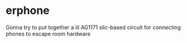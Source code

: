 # erphone

Gonna try to put together a lil AG1171 slic-based circuit for connecting phones to escape room hardware

